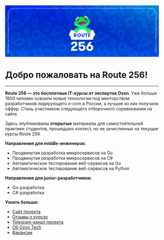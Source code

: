 ![](/assets/images/cover.png)

# Добро пожаловать на Route 256!
---
**Route 256 — это бесплатные IT-курсы от экспертов Ozon**. Уже больше 1800 человек освоили новые технологии под менторством разработчиков лидирующего e-com в России, а лучшие из них получили оффер. Стань участником следующего отборочного соревнования на сайте.

Здесь опубликованы **открытые** материалы для самостоятельной практики студентов, прошедших контест, но не зачисленных на текущие курсы Route 256.

**Направления для middle-инженеров:**
- Продвинутая разработка микросервисов на Go
- Продвинутая разработка микросервисов на C#
- Автоматическое тестирование веб-сервисов на Go
- Автоматическое тестирование веб-сервисов на Python

**Направления для junior-разработчиков:**
- Go-разработка
- C#-разработка

**Узнать больше:**
- [Сайт проекта](https://route256.ozon.ru/?utm_source=github&utm_medium=link&utm_campaign=github_main)
- [Отзывы о курсах](https://route256.ozon.ru/stream)
- [Telegram-канал проекта](https://t.me/route_256)
- [Об Ozon Tech](https://tech.ozon.ru/)
- [Вакансии](https://job.ozon.ru/it/)
